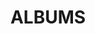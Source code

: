 ---
layout: album_gallery
resource: facebook
title: "ALBUMS"
description: "archive"
active: gallery
header-img: "img/gallery-bg.jpg"
images:

- image_path: /lemylan/Quần dài (1)/234 (1).jpg
  gallery-folder: /gallery/lemylan/Quần dài (1)/
  gallery-name: Quần dài (1)
  gallery-date: March 2025
- image_path: /lemylan/Quần dài (2)/2471685796324311_412186162_2471687196324171_1644030479090862230_n.jpg
  gallery-folder: /gallery/lemylan/Quần dài (2)/
  gallery-name: Quần dài (2)
  gallery-date: March 2025
- image_path: /lemylan/Quần dài (3)/2500833533409537_422875686_2500833530076204_1516629058709718603_n.jpg
  gallery-folder: /gallery/lemylan/Quần dài (3)/
  gallery-name: Quần dài (3)
  gallery-date: March 2025
- image_path: /lemylan/Quần dài (4)/2515328305293393_431755544_2529036223922601_4306072922411401278_n.jpg
  gallery-folder: /gallery/lemylan/Quần dài (4)/
  gallery-name: Quần dài (4)
  gallery-date: March 2025
- image_path: /lemylan/Quần dài (5)/2529471707212386_470208644_2761834397309448_6762345340001223227_n.jpg
  gallery-folder: /gallery/lemylan/Quần dài (5)/
  gallery-name: Quần dài (5)
  gallery-date: March 2025
- image_path: /lemylan/Quần dài (6)/2515994478560109_428665639_2515994738560083_2852684822533299446_n.jpg
  gallery-folder: /gallery/lemylan/Quần dài (6)/
  gallery-name: Quần dài (6)
  gallery-date: March 2025
- image_path: /lemylan/Quần dài (7)/2681341995358689_461086352_2681344268691795_302300662605261955_n.jpg
  gallery-folder: /gallery/lemylan/Quần dài (7)/
  gallery-name: Quần dài (7)
  gallery-date: March 2025
- image_path: /lemylan/Quần dài (8)/2493340027492221_420601038_2493340287492195_8950674531589564562_n.jpg
  gallery-folder: /gallery/lemylan/Quần dài (8)/
  gallery-name: Quần dài (8)
  gallery-date: March 2025
- image_path: /lemylan/Quần dài (9)/2574632439362979_436342571_2574632562696300_222434465261116338_n.jpg
  gallery-folder: /gallery/lemylan/Quần dài (9)/
  gallery-name: Quần dài (9)
  gallery-date: March 2025
- image_path: /lemylan/Váy dài (1)/2631314407028115_453510362_2631315780361311_5363627090063548299_n.jpg
  gallery-folder: /gallery/lemylan/Váy dài (1)/
  gallery-name: Váy dài (1)
  gallery-date: March 2025
- image_path: /lemylan/Váy dài (2)/2483795645113326_416135353_2483795641779993_755127955714981390_n.jpg
  gallery-folder: /gallery/lemylan/Váy dài (2)/
  gallery-name: Váy dài (2)
  gallery-date: March 2025
- image_path: /lemylan/Váy dài (3)/2635556223270600_454199860_2635556579937231_1881722288017222024_n.jpg
  gallery-folder: /gallery/lemylan/Váy dài (3)/
  gallery-name: Váy dài (3)
  gallery-date: March 2025
- image_path: /lemylan/Váy dài (4)/2523167777842779_431247674_2523167981176092_6302205277465821866_n.jpg
  gallery-folder: /gallery/lemylan/Váy dài (4)/
  gallery-name: Váy dài (4)
  gallery-date: March 2025
- image_path: /lemylan/Váy dài (5)/2532193540273536_433787628_2532195216940035_5237396389176113045_n.jpg
  gallery-folder: /gallery/lemylan/Váy dài (5)/
  gallery-name: Váy dài (5)
  gallery-date: March 2025
- image_path: /lemylan/Váy ngắn (1)/2487846421374915_417911936_2487846918041532_8273993163084252290_n.jpg
  gallery-folder: /gallery/lemylan/Váy ngắn (1)/
  gallery-name: Váy ngắn (1)
  gallery-date: March 2025
- image_path: /lemylan/Váy ngắn (2)/2578106202348936_444827412_2578106475682242_2835902166772263489_n.jpg
  gallery-folder: /gallery/lemylan/Váy ngắn (2)/
  gallery-name: Váy ngắn (2)
  gallery-date: March 2025
- image_path: /lemylan/Váy ngắn (3)/2471764002983157_412210562_2471764156316475_5331024105266059668_n.jpg
  gallery-folder: /gallery/lemylan/Váy ngắn (3)/
  gallery-name: Váy ngắn (3)
  gallery-date: March 2025
- image_path: /lemylan/Váy ngắn (4)/2471117836381107_410996624_2471118579714366_6020904273554619295_n.jpg
  gallery-folder: /gallery/lemylan/Váy ngắn (4)/
  gallery-name: Váy ngắn (4)
  gallery-date: March 2025
- image_path: /lemylan/Váy ngắn (5)/2528890957270461_434336910_2536876336471923_4664088527617911313_n.jpg
  gallery-folder: /gallery/lemylan/Váy ngắn (5)/
  gallery-name: Váy ngắn (5)
  gallery-date: March 2025
- image_path: /lemylan/Váy ngắn (6)/2557591947733695_439437062_2557592464400310_135195691992387388_n.jpg
  gallery-folder: /gallery/lemylan/Váy ngắn (6)/
  gallery-name: Váy ngắn (6)
  gallery-date: March 2025
- image_path: /lemylan/Váy ngắn (7)/2500014343491456_423514820_2500015173491373_8958369138009580710_n.jpg
  gallery-folder: /gallery/lemylan/Váy ngắn (7)/
  gallery-name: Váy ngắn (7)
  gallery-date: March 2025
- image_path: /lemylan/Váy ngắn (8)/2548575901968633_435503288_2548576378635252_6208830854722289347_n.jpg
  gallery-folder: /gallery/lemylan/Váy ngắn (8)/
  gallery-name: Váy ngắn (8)
  gallery-date: March 2025
- image_path: /lemylan/Váy ngắn (9)/2676530592506496_460517447_2676530972506458_5135139706933995092_n.jpg
  gallery-folder: /gallery/lemylan/Váy ngắn (9)/
  gallery-name: Váy ngắn (9)
  gallery-date: March 2025
---